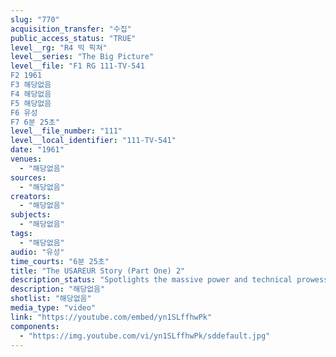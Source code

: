 ```yaml
---
slug: "770"
acquisition_transfer: "수집"
public_access_status: "TRUE"
level__rg: "R4 빅 픽쳐"
level__series: "The Big Picture"
level__file: "F1 RG 111-TV-541
F2 1961
F3 해당없음
F4 해당없음
F5 해당없음
F6 유성
F7 6분 25초"
level__file_number: "111"
level__local_identifier: "111-TV-541"
date: "1961"
venues: 
  - "해당없음"
sources: 
  - "해당없음"
creators: 
  - "해당없음"
subjects: 
  - "해당없음"
tags: 
  - "해당없음"
audio: "유성"
time_courts: "6분 25초"
title: "The USAREUR Story (Part One) 2"
description_status: "Spotlights the massive power and technical prowess of the U.S. Army in Europe. General Bruce C. Clarke is host-narrator."
description: "해당없음"
shotlist: "해당없음"
media_type: "video"
link: "https://youtube.com/embed/yn1SLffhwPk"
components: 
  - "https://img.youtube.com/vi/yn1SLffhwPk/sddefault.jpg"
---
```

